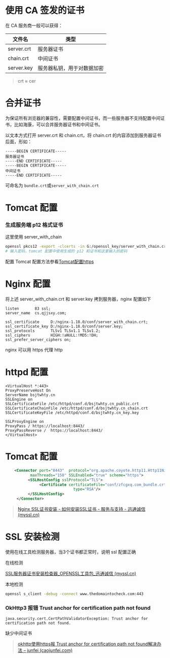 # 使用 CA 签发的证书

在 CA 服务商一般可以获得：

| 文件名     | 类型                       |
| ---------- | -------------------------- |
| server.crt | 服务器证书                 |
| chain.crt  | 中间证书                   |
| server.key | 服务器私钥，用于对数据加密 |

> crt ≈ cer

# 合并证书

为保证所有浏览器的兼容性，需要配置中间证书，而一些服务器不支持配置中间证书，比如海康，可以合并服务器证书和中间证书。

以文本方式打开 server.crt 和 chain.crt，将 chain.crt 的内容添加到服务器证书后面，形如：

```
-----BEGIN CERTIFICATE-----
服务器证书
-----END CERTIFICATE-----
-----BEGIN CERTIFICATE-----
中间证书
-----END CERTIFICATE-----
```

可命名为 `bundle.crt`或`server_with_chain.crt`

# Tomcat 配置

### 生成服务端 p12 格式证书

这里使用 server_with_chain

```bash
openssl pkcs12 -export -clcerts -in G:/openssl_key/server_with_chain.crt -inkey G:/openssl_key/server.key -out G:/openssl_key/chunshu_server.p12
# 输入密码，tomcat 配置中使用生成的 p12 和证书和这里输入的密码
```

配置 Tomcat 配置方法参看[Tomcat配置https](Tomcat/Tomcat配置https.md)

# Nginx 配置

将上述 server_with_chain.crt 和 server.key 拷到服务器，nginx 配置如下

    listen       83 ssl;
    server_name  cs.qjjsxy.com;
    
    ssl_certificate     D:/nginx-1.18.0/conf/server_with_chain.crt;
    ssl_certificate_key D:/nginx-1.18.0/conf/server.key;
    ssl_protocols       TLSv1 TLSv1.1 TLSv1.2;
    ssl_ciphers         HIGH:!aNULL:!MD5:!DH;
    ssl_prefer_server_ciphers on;

nginx 可以用 https 代理 http

# httpd 配置

```nginx
<VirtualHost *:443>
ProxyPreserveHost On
ServerName bsjtwhty.cn
SSLEngine on
SSLCertificateFile /etc/httpd/conf.d/bsjtwhty.cn_public.crt
SSLCertificateChainFile /etc/httpd/conf.d/bsjtwhty.cn_chain.crt
SSLCertificateKeyFile /etc/httpd/conf.d/bsjtwhty.cn_key.key

SSLProxyEngine on
ProxyPass / https://localhost:8443/
ProxyPassReverse /  https://localhost:8443/
</VirtualHost>
```

# Tomcat 配置

```xml
    <Connector port="8443"  protocol="org.apache.coyote.http11.Http11NioProtocol"
           maxThreads="150" SSLEnabled="true" scheme="https">
          <SSLHostConfig sslProtocol="TLS">
               <Certificate certificateFile="conf/zfcgxq.com_bundle.crt" certificateKeyFile="conf/zfcgxq.com.key"
                              type="RSA"/>
          </SSLHostConfig>
     </Connector>
```



> [Nginx SSL证书安装 - 如何安装SSL证书 - 服务与支持 - 迅通诚信 (myssl.cn)](https://www.myssl.cn/ssl/nginx/openssl/install.htm)

# SSL 安装检测

使用在线工具检测服务器，当3个证书都正常时，说明 ssl 配置正确

在线检测

[SSL服务器证书安装检查器_OPENSSL工具包_迅通诚信 (myssl.cn)](https://www.myssl.cn/tools/check-server-cert.html)

本地检测

```bash
openssl s_client -debug -connect www.thedomaintocheck.com:443
```



### OkHttp3 报错 Trust anchor for certification path not found

```
java.security.cert.CertPathValidatorException: Trust anchor for certification path not found.
```

缺少中间证书

> [okhttp使用https报 Trust anchor for certification path not found解决办法 – junfei (caojunfei.com)](http://www.caojunfei.com/?p=3683)

